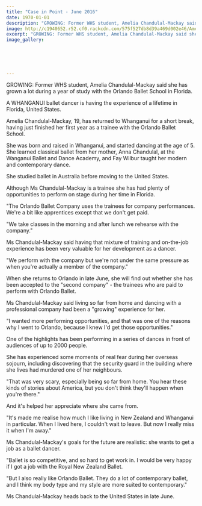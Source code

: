 ```yaml
---
title: "Case in Point - June 2016"
date: 1970-01-01
description: "GROWING: Former WHS student, Amelia Chandulal-Mackay said she has grown a lot during a year of study with the Orlando Ballet School in Florida, Wanganui Chronicle article on 11/6/16..."
image: http://c1940652.r52.cf0.rackcdn.com/575f527db8d39a469d002e46/Amelia-Chandulal-Mackay.Orlando-Ballet-School.Chron-11.6.16.jpg
excerpt: "GROWING: Former WHS student, Amelia Chandulal-Mackay said she has grown a lot during a year of study with the Orlando Ballet School in Florida."
image_gallery:
    
    
    
    
    
---
```


<p>GROWING: Former WHS student, Amelia Chandulal-Mackay said she has grown a lot during a year of study with the Orlando Ballet School in Florida.</p>
<p>A WHANGANUI ballet dancer is having the experience of a lifetime in Florida, United States.</p>
<p>Amelia Chandulal-Mackay, 19, has returned to Whanganui for a short break, having just finished her first year as a trainee with the Orlando Ballet School.</p>
<p>She was born and raised in Whanganui, and started dancing at the age of 5. She learned classical ballet from her mother, Anna Chandulal, at the Wanganui Ballet and Dance Academy, and Fay Wilbur taught her modern and contemporary dance.</p>
<p>She studied ballet in Australia before moving to the United States.</p>
<p>Although Ms Chandulal-Mackay is a trainee she has had plenty of opportunities to perform on stage during her time in Florida.</p>
<p>"The Orlando Ballet Company uses the trainees for company performances. We're a bit like apprentices except that we don't get paid.</p>
<p>"We take classes in the morning and after lunch we rehearse with the company."</p>
<p>Ms Chandulal-Mackay said having that mixture of training and on-the-job experience has been very valuable for her development as a dancer.</p>
<p>"We perform with the company but we're not under the same pressure as when you're actually a member of the company."</p>
<p>When she returns to Orlando in late June, she will find out whether she has been accepted to the "second company" - the trainees who are paid to perform with Orlando Ballet.</p>
<p>Ms Chandulal-Mackay said living so far from home and dancing with a professional company had been a "growing" experience for her.</p>
<p>"I wanted more performing opportunities, and that was one of the reasons why I went to Orlando, because I knew I'd get those opportunities."</p>
<p>One of the highlights has been performing in a series of dances in front of audiences of up to 2000 people.</p>
<p>She has experienced some moments of real fear during her overseas sojourn, including discovering that the security guard in the building where she lives had murdered one of her neighbours.</p>
<p>"That was very scary, especially being so far from home. You hear these kinds of stories about America, but you don't think they'll happen when you're there."</p>
<p>And it's helped her appreciate where she came from.</p>
<p>"It's made me realise how much I like living in New Zealand and Whanganui in particular. When I lived here, I couldn't wait to leave. But now I really miss it when I'm away."</p>
<p>Ms Chandulal-Mackay's goals for the future are realistic: she wants to get a job as a ballet dancer.</p>
<p>"Ballet is so competitive, and so hard to get work in. I would be very happy if I got a job with the Royal New Zealand Ballet.</p>
<p>"But I also really like Orlando Ballet. They do a lot of contemporary ballet, and I think my body type and my style are more suited to contemporary."</p>
<p>Ms Chandulal-Mackay heads back to the United States in late June.</p>

